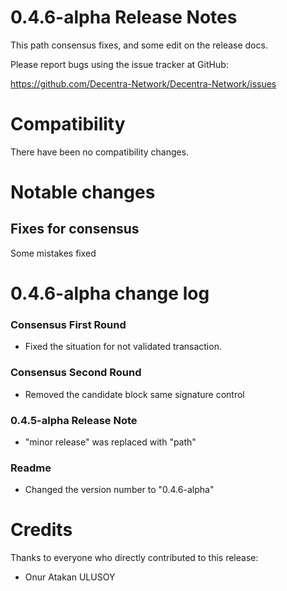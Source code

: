 0.4.6-alpha Release Notes
====================

This path consensus fixes, and some edit on the release docs.

Please report bugs using the issue tracker at GitHub:

  <https://github.com/Decentra-Network/Decentra-Network/issues>

Compatibility
==============

There have been no compatibility changes.

Notable changes
===============

## Fixes for consensus

Some mistakes fixed

0.4.6-alpha change log
=================

### Consensus First Round
- Fixed the situation for not validated transaction.

### Consensus Second Round
- Removed the candidate block same signature control

### 0.4.5-alpha Release Note
- "minor release" was replaced with "path"

### Readme
- Changed the version number to "0.4.6-alpha"

Credits
=======

Thanks to everyone who directly contributed to this release:

- Onur Atakan ULUSOY

